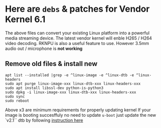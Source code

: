 # Here are `debs` & patches for Vendor Kernel 6.1
The above files can convert your existing Linux platform into a powerful media streaming device. The latest vendor kernel will enble H265 / H264 video decoding. RKNPU is also a useful feature to use. However 3.5mm audio out / microphone is **not working**

## Remove old files & install new
```
apt list --installed |grep -e ^linux-image -e ^linux-dtb -e ^linux-headers
sudo apt purge linux-image-xxx linux-dtb-xxx linux-headers-xxx
sudo apt install libssl-dev python-is-python3
sudo dpkg -i linux-image-xxx linux-dtb-xxx linux-headers-xxx
sudo sync
sudo reboot
```
Above x3 are minimum requirements for properly updating kernel If your image is booting succesffuly no need to update `u-boot` just update the new `v2.1`` dtb by following [instruction here](https://github.com/defencedog/orangepi3b_v2.1/tree/main/files_tools/vendor_Kernel6.1/Overclocked_dtb#using-this-dtb) 
